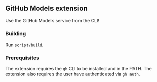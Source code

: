 ## GitHub Models extension

Use the GitHub Models service from the CLI!

### Building

Run `script/build`.

### Prerequisites

The extension requires the `gh` CLI to be installed and in the PATH. The extension also requires the user have authenticated via `gh auth`.
